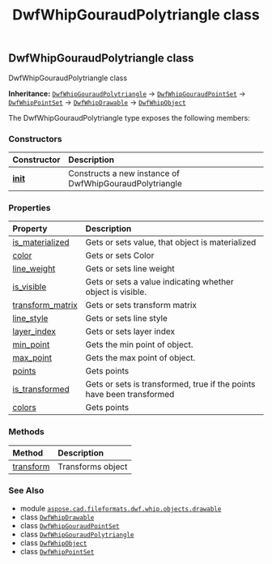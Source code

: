 ﻿---
title: DwfWhipGouraudPolytriangle class
second_title: Aspose.CAD for Python via .NET API References
description: 
type: docs
weight: 70
url: /python-net/aspose.cad.fileformats.dwf.whip.objects.drawable/dwfwhipgouraudpolytriangle/
is_root: false
---

## DwfWhipGouraudPolytriangle class

DwfWhipGouraudPolytriangle class



**Inheritance:** [`DwfWhipGouraudPolytriangle`](/cad/python-net/aspose.cad.fileformats.dwf.whip.objects.drawable/dwfwhipgouraudpolytriangle) → 
[`DwfWhipGouraudPointSet`](/cad/python-net/aspose.cad.fileformats.dwf.whip.objects.drawable/dwfwhipgouraudpointset) → 
[`DwfWhipPointSet`](/cad/python-net/aspose.cad.fileformats.dwf.whip.objects.drawable/dwfwhippointset) → 
[`DwfWhipDrawable`](/cad/python-net/aspose.cad.fileformats.dwf.whip.objects.drawable/dwfwhipdrawable) → 
[`DwfWhipObject`](/cad/python-net/aspose.cad.fileformats.dwf.whip.objects/dwfwhipobject)



The DwfWhipGouraudPolytriangle type exposes the following members:

### Constructors
| Constructor | Description |
| :- | :- |
| [__init__](/cad/python-net/aspose.cad.fileformats.dwf.whip.objects.drawable/dwfwhipgouraudpolytriangle/__init__/#) | Constructs a new instance of DwfWhipGouraudPolytriangle |


### Properties
| Property | Description |
| :- | :- |
| [is_materialized](/cad/python-net/aspose.cad.fileformats.dwf.whip.objects.drawable/dwfwhipgouraudpolytriangle/is_materialized) | Gets or sets value, that object is materialized |
| [color](/cad/python-net/aspose.cad.fileformats.dwf.whip.objects.drawable/dwfwhipgouraudpolytriangle/color) | Gets or sets Color |
| [line_weight](/cad/python-net/aspose.cad.fileformats.dwf.whip.objects.drawable/dwfwhipgouraudpolytriangle/line_weight) | Gets or sets line weight |
| [is_visible](/cad/python-net/aspose.cad.fileformats.dwf.whip.objects.drawable/dwfwhipgouraudpolytriangle/is_visible) | Gets or sets a value indicating whether object is visible. |
| [transform_matrix](/cad/python-net/aspose.cad.fileformats.dwf.whip.objects.drawable/dwfwhipgouraudpolytriangle/transform_matrix) | Gets or sets transform matrix |
| [line_style](/cad/python-net/aspose.cad.fileformats.dwf.whip.objects.drawable/dwfwhipgouraudpolytriangle/line_style) | Gets or sets line style |
| [layer_index](/cad/python-net/aspose.cad.fileformats.dwf.whip.objects.drawable/dwfwhipgouraudpolytriangle/layer_index) | Gets or sets layer index |
| [min_point](/cad/python-net/aspose.cad.fileformats.dwf.whip.objects.drawable/dwfwhipgouraudpolytriangle/min_point) | Gets the min point of object. |
| [max_point](/cad/python-net/aspose.cad.fileformats.dwf.whip.objects.drawable/dwfwhipgouraudpolytriangle/max_point) | Gets the max point of object. |
| [points](/cad/python-net/aspose.cad.fileformats.dwf.whip.objects.drawable/dwfwhipgouraudpolytriangle/points) | Gets points |
| [is_transformed](/cad/python-net/aspose.cad.fileformats.dwf.whip.objects.drawable/dwfwhipgouraudpolytriangle/is_transformed) | Gets or sets is transformed, true if the points have been transformed |
| [colors](/cad/python-net/aspose.cad.fileformats.dwf.whip.objects.drawable/dwfwhipgouraudpolytriangle/colors) | Gets points |


### Methods
| Method | Description |
| :- | :- |
| [transform](/cad/python-net/aspose.cad.fileformats.dwf.whip.objects.drawable/dwfwhipgouraudpolytriangle/transform/#aspose.cad.fileformats.dwf.whip.objects.DwfWhipTransform) | Transforms object |



### See Also
* module [`aspose.cad.fileformats.dwf.whip.objects.drawable`](..)
* class [`DwfWhipDrawable`](/cad/python-net/aspose.cad.fileformats.dwf.whip.objects.drawable/dwfwhipdrawable)
* class [`DwfWhipGouraudPointSet`](/cad/python-net/aspose.cad.fileformats.dwf.whip.objects.drawable/dwfwhipgouraudpointset)
* class [`DwfWhipGouraudPolytriangle`](/cad/python-net/aspose.cad.fileformats.dwf.whip.objects.drawable/dwfwhipgouraudpolytriangle)
* class [`DwfWhipObject`](/cad/python-net/aspose.cad.fileformats.dwf.whip.objects/dwfwhipobject)
* class [`DwfWhipPointSet`](/cad/python-net/aspose.cad.fileformats.dwf.whip.objects.drawable/dwfwhippointset)
